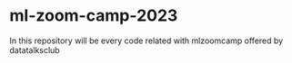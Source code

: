 # ml-zoom-camp-2023
In this repository will be every code related with mlzoomcamp offered by datatalksclub
